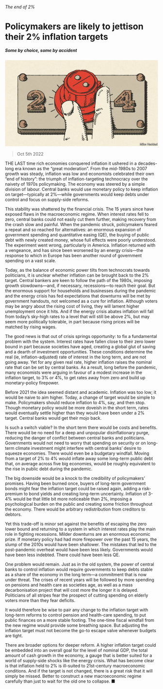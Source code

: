 ###### The end of 2%

# Policymakers are likely to jettison their 2% inflation targets 

##### Some by choice, some by accident 

![image](images/20221008_SRD007.jpg) 

> Oct 5th 2022 

THE LAST time rich economies conquered inflation it ushered in a decades-long era known as the “great moderation”. From the mid-1980s to 2007 growth was steady, inflation was low and economists celebrated their own “end of history”: the triumph of inflation-targeting technocracy over the naivety of 1970s policymaking. The economy was steered by a simple division of labour. Central banks would use monetary policy to keep inflation on target—typically at 2%—while governments would keep debts under control and focus on supply-side reforms.

This stability was shattered by the financial crisis. The 15 years since have exposed flaws in the macroeconomic regime. When interest rates fell to zero, central banks could not easily cut them further, making recovery from the crash slow and painful. When the pandemic struck, policymakers feared a repeat and so reached for alternatives: an enormous expansion of government spending and quantitative easing (QE), the buying of public debt with newly created money, whose full effects were poorly understood. The experiment went wrong, particularly in America. Inflation returned with a vengeance, and has since been worsened by an energy crisis—the response to which in Europe has been another round of government spending on a vast scale.

Today, as the balance of economic power tilts from technocrats towards politicians, it is unclear whether inflation can be brought back to the 2% target. Central bankers are keen to follow the path of the 1980s, imposing growth slowdowns—and, if necessary, recessions—to reach their goal. But the enormous support for households and businesses during the pandemic and the energy crisis has fed expectations that downturns will be met by government handouts, not welcomed as a cure for inflation. Although voters may be angry about the rising cost of living, they will lament higher unemployment once it hits. And if the energy crisis abates inflation will fall from today’s sky-high rates to a level that will still be above 2%, but may seem more politically tolerable, in part because rising prices will be matched by rising wages.


The good news is that out of crisis springs opportunity: to fix a fundamental problem with the system. Interest rates have fallen close to their zero lower bound in part because societies have aged, creating a global glut of saving and a dearth of investment opportunities. These conditions determine the real (ie, inflation-adjusted) rate of interest in the long term, and are not going away. Yet for any given real rate, higher inflation raises the nominal rate that can be set by central banks. As a result, long before the pandemic, many economists were arguing in favour of a modest increase in the inflation target, to 3% or 4%, to get rates away from zero and build up monetary-policy firepower.

Before 2021 the idea seemed distant and academic. Inflation was too low; it would be naive to aim higher. Today, a change of target would be simple to make. Policymakers should reduce inflation to 4%, say, and then stop. Though monetary policy would be more doveish in the short term, rates would eventually settle higher than they would have been under a 2% target. Central banks would get their mojo back.

Is such a switch viable? In the short term there would be costs and benefits. There would be no need for a deep and unpopular disinflationary purge, reducing the danger of conflict between central banks and politicians. Governments would not need to worry that spending on security or on long-term climate investment might interfere with central banks’ desire to squeeze economies. There would even be a budgetary windfall. Moving from a target of 2% to 4% would inflate away some long-term public debt that, on average across five big economies, would be roughly equivalent to the rise in public debt during the pandemic.

The big downside would be a knock to the credibility of policymakers’ promises. Having been burned once, buyers of long-term government bonds might fear the inflation target could be raised again, adding a risk-premium to bond yields and creating long-term uncertainty. Inflation of 3-4% would be that little bit more noticeable than 2%, imposing a psychological burden on the public and creating some friction throughout the economy. There would be arbitrary redistribution from creditors to debtors.

Yet this trade-off is minor set against the benefits of escaping the zero lower bound and returning to a system in which interest rates play the main role in fighting recessions. Milder downturns are an enormous economic prize. If monetary policy had had more firepower over the past 15 years, the slump of the 2010s would have been shallower. The mistakes that led to the post-pandemic overheat would have been less likely. Governments would have been less indebted. There could have been less QE.

One problem would remain. Just as in the old system, the power of central banks to control inflation would require governments to keep debts stable as a share of the economy in the long term—a commitment that is now under threat. The crises of recent years will be followed by more spending on pensions and health care as societies age, as well as a mass decarbonisation project that will cost more the longer it is delayed. Politicians of all stripes fear the prospect of cutting spending on elderly voters more than they fear deficits.

It would therefore be wise to pair any change to the inflation target with long-term reforms to control pension and health-care spending, to put public finances on a more stable footing. The one-time fiscal windfall from the new regime would provide some breathing space. But adjusting the inflation target must not become the go-to escape valve whenever budgets are tight.

There are broader options for deeper reform. A higher inflation target could be embedded into an overall goal for the level of nominal GDP, the total amount of cash growth in the economy, a gauge that is better suited for a world of supply-side shocks like the energy crisis. What has become clear is that inflation held to 2% is ill-suited to 21st-century macroeconomic conditions. And if the target is not changed, there is a great risk that it will simply be missed. Better to construct a new macroeconomic regime carefully than just to wait for the old one to collapse. ■

